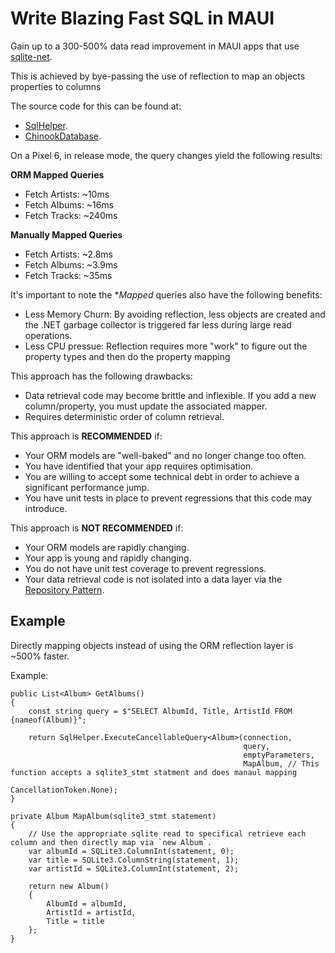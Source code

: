# Write Blazing Fast SQL in MAUI
Gain up to a 300-500% data read improvement in MAUI apps that use [sqlite-net](https://github.com/praeclarum/sqlite-net).

This is achieved by bye-passing the use of reflection to map an objects properties to columns

The source code for this can be found at:

 * [SqlHelper](Helpers/SqlHelper.cs).
 * [ChinookDatabase](ChinookDatabase.cs).

On a Pixel 6, in release mode, the query changes yield the following results:

**ORM Mapped Queries**

 * Fetch Artists: ~10ms
 * Fetch Albums: ~16ms
 * Fetch Tracks: ~240ms

**Manually Mapped Queries**

 * Fetch Artists: ~2.8ms
 * Fetch Albums: ~3.9ms
 * Fetch Tracks: ~35ms

It's important to note the **Mapped* queries also have the following benefits:

 * Less Memory Churn: By avoiding reflection, less objects are created and the .NET garbage collector is triggered far less during large read operations.
 * Less CPU pressue: Reflection requires more "work" to figure out the property types and then do the property mapping

This approach has the following drawbacks:

 * Data retrieval code may become brittle and inflexible. If you add a new column/property, you must update the associated mapper.
 * Requires deterministic order of column retrieval.

This approach is **RECOMMENDED** if:

 * Your ORM models are "well-baked" and no longer change too often.
 * You have identified that your app requires optimisation.
 * You are willing to accept some technical debt in order to achieve a significant performance jump.
 * You have unit tests in place to prevent regressions that this code may introduce.

This approach is **NOT RECOMMENDED** if:

 * Your ORM models are rapidly changing.
 * Your app is young and rapidly changing.
 * You do not have unit test coverage to prevent regressions.
 * Your data retrieval code is not isolated into a data layer via the [Repository Pattern](https://deviq.com/design-patterns/repository-pattern).


## Example

Directly mapping objects instead of using the ORM reflection layer is ~500% faster.

Example:

```
public List<Album> GetAlbums()
{
    const string query = $"SELECT AlbumId, Title, ArtistId FROM {nameof(Album)}";

    return SqlHelper.ExecuteCancellableQuery<Album>(connection,
                                                    query,
                                                    emptyParameters,
                                                    MapAlbum, // This function accepts a sqlite3_stmt statment and does manaul mapping 
                                                    CancellationToken.None);
}

private Album MapAlbum(sqlite3_stmt statement)
{
    // Use the appropriate sqlite read to specifical retrieve each column and then directly map via `new Album`.
    var albumId = SQLite3.ColumnInt(statement, 0);
    var title = SQLite3.ColumnString(statement, 1);
    var artistId = SQLite3.ColumnInt(statement, 2);

    return new Album()
    {
        AlbumId = albumId,
        ArtistId = artistId,
        Title = title
    };
}
```
